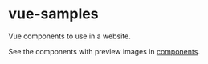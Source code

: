 # vue-samples
Vue components to use in a website.    

See the components with preview images in [components](./src/components/).
